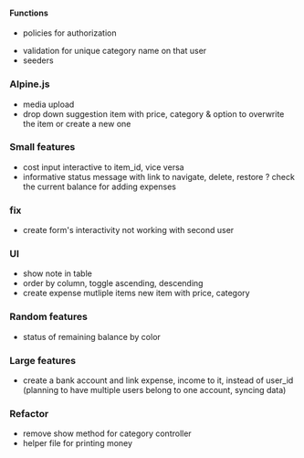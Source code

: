 #### Functions
+ policies for authorization
- validation for unique category name on that user
- seeders

### Alpine.js
- media upload
- drop down suggestion item with price, category & option to overwrite the item or create a new one

### Small features
- cost input interactive to item_id, vice versa
- informative status message with link to navigate, delete, restore
? check the current balance for adding expenses

### fix
<!-- - expense of a deleted item, Attempt to read property "name" on null -->
- create form's interactivity not working with second user

### UI
- show note in table
- order by column, toggle ascending, descending
- create expense mutliple items
    new item with price, category

### Random features
- status of remaining balance by color

### Large features
- create a bank account and link expense, income to it, instead of user_id
    (planning to have multiple users belong to one account, syncing data)

### Refactor
- remove show method for category controller
- helper file for printing money